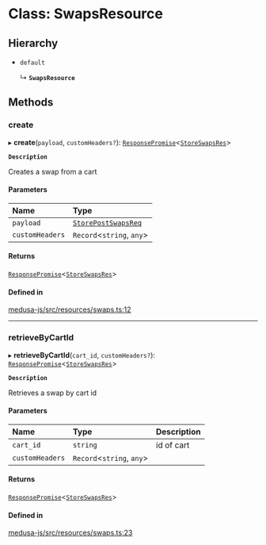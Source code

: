 # Class: SwapsResource

## Hierarchy

- `default`

  ↳ **`SwapsResource`**

## Methods

### create

▸ **create**(`payload`, `customHeaders?`): [`ResponsePromise`](../modules/internal.md#responsepromise)<[`StoreSwapsRes`](../modules/internal-46.md#storeswapsres)\>

**`Description`**

Creates a swap from a cart

#### Parameters

| Name | Type |
| :------ | :------ |
| `payload` | [`StorePostSwapsReq`](internal-46.StorePostSwapsReq.md) |
| `customHeaders` | `Record`<`string`, `any`\> |

#### Returns

[`ResponsePromise`](../modules/internal.md#responsepromise)<[`StoreSwapsRes`](../modules/internal-46.md#storeswapsres)\>

#### Defined in

[medusa-js/src/resources/swaps.ts:12](https://github.com/cloudnepal/medusa/blob/0b0d50b4/packages/medusa-js/src/resources/swaps.ts#L12)

___

### retrieveByCartId

▸ **retrieveByCartId**(`cart_id`, `customHeaders?`): [`ResponsePromise`](../modules/internal.md#responsepromise)<[`StoreSwapsRes`](../modules/internal-46.md#storeswapsres)\>

**`Description`**

Retrieves a swap by cart id

#### Parameters

| Name | Type | Description |
| :------ | :------ | :------ |
| `cart_id` | `string` | id of cart |
| `customHeaders` | `Record`<`string`, `any`\> |  |

#### Returns

[`ResponsePromise`](../modules/internal.md#responsepromise)<[`StoreSwapsRes`](../modules/internal-46.md#storeswapsres)\>

#### Defined in

[medusa-js/src/resources/swaps.ts:23](https://github.com/cloudnepal/medusa/blob/0b0d50b4/packages/medusa-js/src/resources/swaps.ts#L23)
